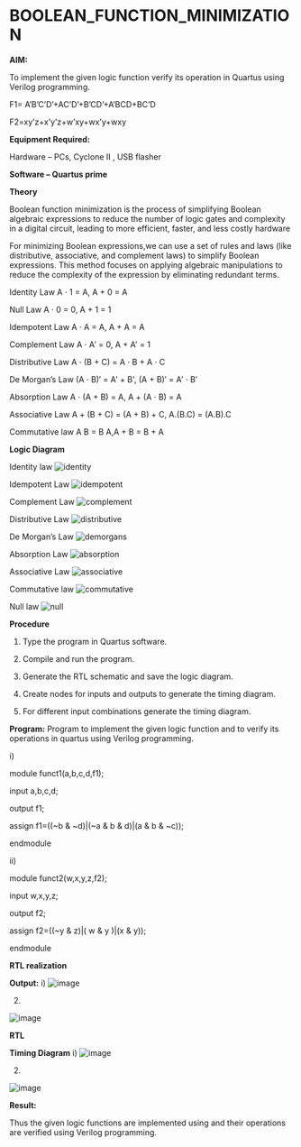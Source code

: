 # BOOLEAN_FUNCTION_MINIMIZATION

**AIM:**

To implement the given logic function verify its operation in Quartus using Verilog programming.

F1= A’B’C’D’+AC’D’+B’CD’+A’BCD+BC’D 

F2=xy’z+x’y’z+w’xy+wx’y+wxy

**Equipment Required:**

Hardware – PCs, Cyclone II , USB flasher

**Software – Quartus prime**

**Theory**

 Boolean function minimization is the process of simplifying Boolean algebraic
 expressions to reduce the number of logic gates and complexity in a digital circuit,
 leading to more efficient, faster, and less costly hardware
 
 For minimizing Boolean expressions,we can use a set of rules and laws (like distributive,
 associative, and complement laws) to simplify Boolean expressions. This method
 focuses on applying algebraic manipulations to reduce the complexity of the expression
 by eliminating redundant terms.
 
 Identity Law A ⋅ 1 = A, A + 0 = A
 
 Null Law A ⋅ 0 = 0, A + 1 = 1
 
 Idempotent Law A ⋅ A = A, A + A = A
 
 Complement Law A ⋅ A′ = 0, A + A' = 1
 
 Distributive Law A ⋅ (B + C) = A ⋅ B + A ⋅ C
 
 De Morgan’s Law (A ⋅ B)′ = A′ + B', (A + B)′ = A′ ⋅ B′
 
 Absorption Law A ⋅ (A + B) = A, A + (A ⋅ B) = A
 
 Associative Law A + (B + C) = (A + B) + C, A.(B.C) = (A.B).C
 
 Commutative law A B = B A,A + B = B + A

**Logic Diagram**

Identity law
![identity](https://github.com/user-attachments/assets/04af0b03-205a-4e89-8129-fd8481b13603)

Idempotent Law
![idempotent](https://github.com/user-attachments/assets/e82e17a4-41c3-4011-a676-2b850f608743)

Complement Law
![complement](https://github.com/user-attachments/assets/5d9dec2e-bb3d-4454-89a8-fd8a1aa5b8b7)

Distributive Law
![distributive](https://github.com/user-attachments/assets/8ebbe80f-ad3c-4ab5-8ea7-41fa5e0d6658)

De Morgan’s Law
![demorgans](https://github.com/user-attachments/assets/d5d469f1-3b49-4b8d-b66a-be654d08f032)

Absorption Law
![absorption](https://github.com/user-attachments/assets/6dbc38a0-bd66-4c2b-8983-bbcb9a7ccdf2)

Associative Law
![associative](https://github.com/user-attachments/assets/9aabe8b5-02f3-4828-9bfa-385b67c88add)

Commutative law
![commutative](https://github.com/user-attachments/assets/a2a3a14b-d90e-45cc-94a7-401a1c33d70d)

Null law
![null](https://github.com/user-attachments/assets/05aaab1c-272f-4eb2-90b3-7e5d60c8c9a7)

**Procedure**

1.	Type the program in Quartus software.

2.	Compile and run the program.

3.	Generate the RTL schematic and save the logic diagram.

4.	Create nodes for inputs and outputs to generate the timing diagram.

5.	For different input combinations generate the timing diagram.


**Program:**
 Program to implement the given logic function and to verify its operations in quartus
 using Verilog programming.
 
 i)
 
 module funct1(a,b,c,d,f1);
 
 input a,b,c,d;
 
 output f1;
 
 assign f1=((~b & ~d)|(~a & b & d)|(a & b & ~c));
 
 endmodule
 
 ii)
 
 module funct2(w,x,y,z,f2);
 
 input w,x,y,z;
 
 output f2;
 
 assign f2=((~y & z)|( w & y )|(x & y));
 
 endmodule


**RTL realization**

**Output:**
i)
![image](https://github.com/user-attachments/assets/2c94687d-ec0c-44b9-9391-400f03dba0c3)

2)
![image](https://github.com/user-attachments/assets/9a71c17d-2bd2-4554-99a7-b945e022558e)


**RTL**

**Timing Diagram**
i)
![image](https://github.com/user-attachments/assets/2e2239ff-5257-4112-ba2a-3ab806ad66c5)

2)
![image](https://github.com/user-attachments/assets/18ca26c5-3ada-4805-b671-1b74fdd4021e)

**Result:**

Thus the given logic functions are implemented using and their operations are verified using Verilog programming.

